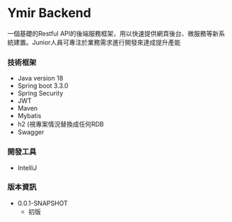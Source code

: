 # Ymir Backend
一個基礎的Restful API的後端服務框架，用以快速提供網頁後台、微服務等新系統建置。Junior人員可專注於業務需求進行開發來達成提升產能

### 技術框架
* Java version 18
* Spring boot 3.3.0
* Spring Security
* JWT
* Maven
* Mybatis
* h2 (視專案情況替換成任何RDB
* Swagger

### 開發工具
* IntelliJ

### 版本資訊
* 0.0.1-SNAPSHOT
  * 初版